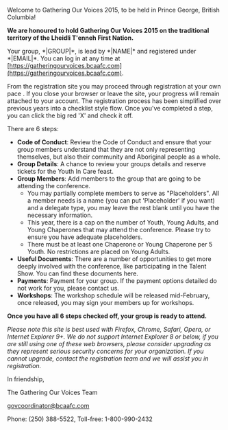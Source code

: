 Welcome to Gathering Our Voices 2015, to be held in Prince George, British Columbia!

**We are honoured to hold Gathering Our Voices 2015 on the traditional territory of the Lheidli T'enneh First Nation.**

Your group, \*|GROUP|\*, is lead by \*|NAME|\* and registered under \*|EMAIL|\*. You can log in at any time at [https://gatheringourvoices.bcaafc.com](https://gatheringourvoices.bcaafc.com).

From the registration site you may proceed through registration at your own pace . If you close your browser or leave the site, your progress will remain attached to your account. The registration process has been simplified over previous years into a checklist style flow. Once you've completed a step, you can click the big red 'X' and check it off.

There are 6 steps:

* **Code of Conduct**: Review the Code of Conduct and ensure that your group members understand that they are not only representing themselves, but also their community and Aboriginal people as a whole.
* **Group Details**: A chance to review your groups details and reserve tickets for the Youth In Care feast.
* **Group Members**: Add members to the group that are going to be attending the conference.
  * You may partially complete members to serve as "Placeholders". All a member needs is a name (you can put 'Placeholder' if you want) and a delegate type, you may leave the rest blank until you have the necessary information.
  * This year, there is a cap on the number of Youth, Young Adults, and Young Chaperones that may attend the conference. Please try to ensure you have adequate placeholders.
  * There must be at least one Chaperone or Young Chaperone per 5 Youth. No restrictions are placed on Young Adults.
* **Useful Documents**: There are a number of opportunities to get more deeply involved with the conference, like participating in the Talent Show. You can find these documents here.
* **Payments**: Payment for your group. If the payment options detailed do not work for you, please contact us.
* **Workshops**: The workshop schedule will be released mid-February, once released, you may sign your members up for workshops.

**Once you have all 6 steps checked off, your group is ready to attend.**

*Please note this site is best used with Firefox, Chrome, Safari, Opera, or Internet Explorer 9+. We do not support Internet Explorer 8 or below, if you are still using one of these web browsers, please consider upgrading as they represent serious security concerns for your organization. If you cannot upgrade, contact the registration team and we will assist you in registration.*

In friendship,

The Gathering Our Voices Team

[govcoordinator@bcaafc.com](mailto:govcoordinator@bcaafc.com)

Phone: (250) 388-5522, Toll-free: 1-800-990-2432
